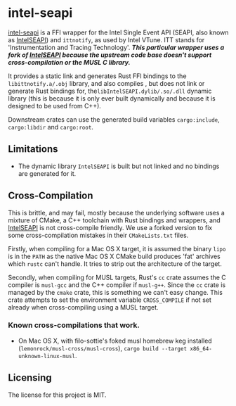 # intel-seapi

[intel-seapi] is a FFI wrapper for the Intel Single Event API (SEAPI, also known as [IntelSEAPI]) and `ittnotify`, as used by Intel VTune. ITT stands for 'Instrumentation and Tracing Technology'. ***This particular wrapper uses a fork of [IntelSEAPI] because the upstream code base doesn't support cross-compilation or the MUSL C library.***

It provides a static link and generates Rust FFI bindings to the `libittnotify.a/.obj` library, and also compiles , but does not link or generate Rust bindings for, the`libIntelSEAPI.dylib/.so/.dll` dynamic library (this is because it is only ever built dynamically and because it is designed to be used from C++).

Downstream crates can use the generated build variables `cargo:include`, `cargo:libdir` and `cargo:root`.


## Limitations

* The dynamic library `IntelSEAPI` is built but not linked and no bindings are generated for it.


## Cross-Compilation

This is brittle, and may fail, mostly because the underlying software uses a mixture of CMake, a C++ toolchain with Rust bindings and wrappers, and [IntelSEAPI] is not cross-compile friendly. We use a forked version to fix some cross-compilation mistakes in their `CMakeLists.txt` files.

Firstly, when compiling for a Mac OS X target, it is assumed the binary `lipo` is in the `PATH` as the native Mac OS X CMake build produces 'fat' archives which `rustc` can't handle. It tries to strip out the architecture of the target.

Secondly, when compiling for MUSL targets, Rust's `cc` crate assumes the C compiler is `musl-gcc` and the C++ compiler if `musl-g++`. Since the `cc` crate is managed by the `cmake` crate, this is something we can't easy change. This crate attempts to set the environment variable `CROSS_COMPILE` if not set already when cross-compiling using a MUSL target.


### Known cross-compilations that work.

* On Mac OS X, with filo-sottie's foked musl homebrew keg installed (`lemonrock/musl-cross/musl-cross`), `cargo build --target x86_64-unknown-linux-musl`.


## Licensing

The license for this project is MIT.

[intel-seapi]: https://github.com/lemonrock/intel-seapi "intel-seapi GitHub page"
[IntelSEAPI]: https:://gtihub.com/intel/IntelSEAPI "IntelSEAPI GitHub page"
